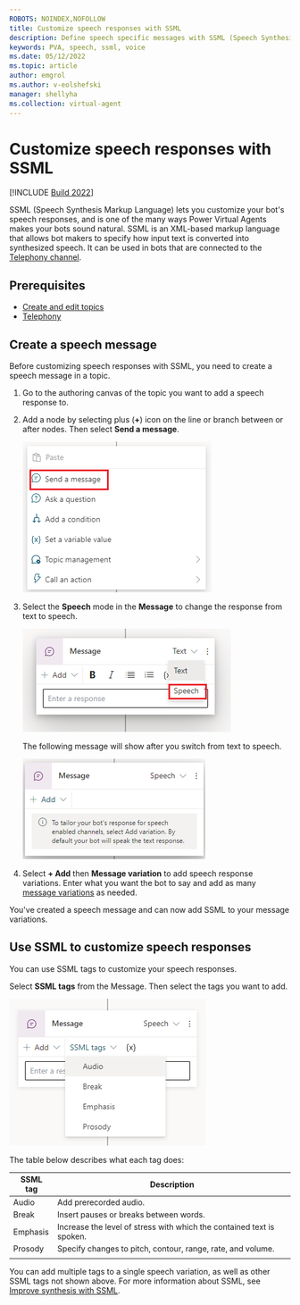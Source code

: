 ```yaml
---
ROBOTS: NOINDEX,NOFOLLOW
title: Customize speech responses with SSML
description: Define speech specific messages with SSML (Speech Synthesis Markup Language) to control how the message is spoken by the speech service
keywords: PVA, speech, ssml, voice
ms.date: 05/12/2022
ms.topic: article
author: emgrol
ms.author: v-eolshefski
manager: shellyha
ms.collection: virtual-agent
---
```


# Customize speech responses with SSML

[!INCLUDE [Build 2022](includes/build-22-disclaimer.md)]

SSML (Speech Synthesis Markup Language) lets you customize your bot's speech responses, and is one of the many ways Power Virtual Agents makes your bots sound natural. SSML is an XML-based markup language that allows bot makers to specify how input text is converted into synthesized speech. It can be used in bots that are connected to the [Telephony channel](publication-connect-bot-to-telephony.md).

## Prerequisites

- [Create and edit topics](authoring-create-edit-topics.md)
- [Telephony](publication-connect-bot-to-telephony.md)

## Create a speech message

Before customizing speech responses with SSML, you need to create a speech message in a topic.

1. Go to the authoring canvas of the topic you want to add a speech response to.

1. Add a node by selecting plus (**+**) icon on the line or branch between or after nodes. Then select **Send a message**.

    ![Send a message on the authoring canvas.](media/advanced-custom-speech-ssml/node-send-message.png)

1. Select the **Speech** mode in the **Message** to change the response from text to speech.

    ![Select Speech mode for the message.](media/advanced-custom-speech-ssml/select-speech-mode-message.png)

    The following message will show after you switch from text to speech.

    ![Add speech response variation.](media/advanced-custom-speech-ssml/variation-message.png)

1. Select **+ Add** then **Message variation** to add speech response variations. Enter what you want the bot to say and add as many [message variations](authoring-create-edit-topics.md#message-variations) as needed.

You've created a speech message and can now add SSML to your message variations.

## Use SSML to customize speech responses

You can use SSML tags to customize your speech responses.

Select **SSML tags** from the Message. Then select the tags you want to add.

![SSML helper options.](media/advanced-custom-speech-ssml/ssml-tag-options.png)

The table below describes what each tag does:

| SSML tag | Description |
|---|---|
| Audio | Add prerecorded audio. |
| Break | Insert pauses or breaks between words. |
| Emphasis | Increase the level of stress with which the contained text is spoken. |
| Prosody | Specify changes to pitch, contour, range, rate, and volume. |
|||

You can add multiple tags to a single speech variation, as well as other SSML tags not shown above. For more information about SSML, see [Improve synthesis with SSML](/azure/cognitive-services/speech-service/speech-synthesis-markup).
